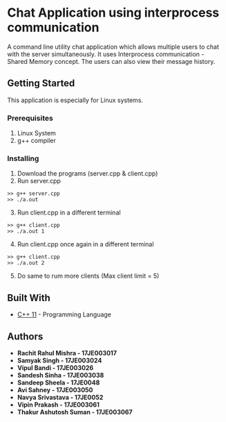 # Chat Application using interprocess communication

A command line utility chat application which allows multiple users to chat with the server simultaneously. It uses Interprocess communication - Shared Memory concept. The users can also view their message history.

## Getting Started

This application is especially for Linux systems.

### Prerequisites

1. Linux System
2. g++ compiler

### Installing

1. Download the programs (server.cpp & client.cpp)
2. Run server.cpp

```
>> g++ server.cpp
>> ./a.out
```
3. Run client.cpp in a different terminal

```
>> g++ client.cpp
>> ./a.out 1
```
4. Run client.cpp once again in a different terminal

```
>> g++ client.cpp
>> ./a.out 2
```

5. Do same to rum more clients (Max client limit = 5)

## Built With

* [C++ 11](https://en.cppreference.com/w/cpp) - Programming Language

## Authors

* **Rachit Rahul Mishra  - 17JE003017** 
* **Samyak Singh - 17JE003024** 
* **Vipul Bandi - 17JE003026** 
* **Sandesh Sinha - 17JE003038** 
* **Sandeep Sheela - 17JE0048** 
* **Avi Sahney - 17JE003050** 
* **Navya Srivastava - 17JE0052** 
* **Vipin Prakash - 17JE003061** 
* **Thakur Ashutosh Suman - 17JE003067** 

